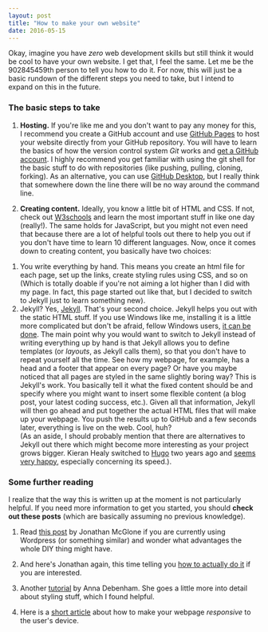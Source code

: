 ```yaml
---
layout: post
title: "How to make your own website"
date: 2016-05-15
---
```


Okay, imagine you have *zero* web development skills but still think it would be cool to have your own website. I get that, I feel the same. Let me be the 902845459th person to tell you how to do it. For now, this will just be a basic rundown of the different steps you need to take, but I intend to expand on this in the future.

### The basic steps to take

1. **Hosting.** If you're like me and you don't want to pay any money for this, I recommend you create a GitHub account and use [GitHub Pages](https://pages.github.com/) to host your website directly from your GitHub repository. You will have to learn the basics of how the version control system *Git* works and [get a GitHub account](https://github.com/join). I highly recommend you get familiar with using the git shell for the basic stuff to do with repositories (like pushing, pulling, cloning, forking). As an alternative, you can use [GitHub Desktop](https://desktop.github.com/), but I really think that somewhere down the line there will be no way around the command line.

2. **Creating content.** Ideally, you know a little bit of HTML and CSS. If not, check out [W3schools](http://www.w3schools.com/) and learn the most important stuff in like one day (really!). The same holds for JavaScript, but you might not even need that because there are a lot of helpful tools out there to help you out if you don't have time to learn 10 different languages. Now, once it comes down to creating content, you basically have two choices: <br />
1) You write everything by hand. This means you create an html file for each page, set up the links, create styling rules using CSS, and so on (Which is totally doable if you're not aiming a lot higher than I did with my page. In fact, this page started out like that, but I decided to switch to Jekyll just to learn something new). <br />
2) Jekyll? Yes, [Jekyll](https://jekyllrb.com/). That's your second choice. Jekyll helps you out with the static HTML stuff. If you use Windows like me, installing it is a little more complicated but don't be afraid, fellow Windows users, [it can be done](http://jekyll-windows.juthilo.com/). The main point why you would want to switch to Jekyll instead of writing everything up by hand is that Jekyll allows you to define templates (or *layouts*, as Jekyll calls them), so that you don't have to repeat yourself all the time. See how my webpage, for example, has a head and a footer that appear on every page? Or have you maybe noticed that all pages are styled in the same slightly boring way? This is Jekyll's work. You basically tell it what the fixed content should be and specify where you might want to insert some flexible content (a blog post, your latest coding success, etc.). Given all that information, Jekyll will then go ahead and put together the actual HTML files that will make up your webpage. You push the results up to GitHub and a few seconds later, everything is live on the web. Cool, huh? <br />
(As an aside, I should probably mention that there are alternatives to Jekyll out there which might become more interesting as your project grows bigger. Kieran Healy switched to [Hugo](http://gohugo.io/) two years ago and [seems very happy](https://kieranhealy.org/blog/archives/2014/02/24/powered-by-hugo/), especially concerning its speed.). 

### Some further reading

I realize that the way this is written up at the moment is not particularly helpful. If you need more information to get you started, you should **check out these posts** (which are basically assuming no previous knowledge). 

1. Read [this post](http://jmcglone.com/notes/2014/05/03/using-github-to-create-and-host-a-personal-website) by Jonathan McGlone if you are currently using Wordpress (or something similar) and wonder what advantages the whole DIY thing might have. 

2. And here's Jonathan again, this time telling you [how to actually do it](http://jmcglone.com/guides/github-pages/) if you are interested. 

3. Another [tutorial](https://24ways.org/2013/get-started-with-github-pages/) by Anna Debenham. She goes a little more into detail about styling stuff, which I found helpful. 

4. Here is a [short article](http://alistapart.com/article/responsive-web-design) about how to make your webpage *responsive* to the user's device.  
